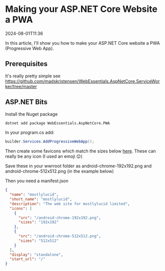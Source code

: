 ﻿# Making your ASP.NET Core Website a PWA

<!--category-- ASP.NET -->
<datetime class="hidden">2024-08-01T11:36</datetime>

In this article, I'll show you how to make your ASP.NET Core website a PWA (Progressive Web App).

## Prerequisites

It's really pretty simple see https://github.com/madskristensen/WebEssentials.AspNetCore.ServiceWorker/tree/master

## ASP.NET Bits

Install the Nuget package

```bash
dotnet add package WebEssentials.AspNetCore.PWA
```
In your program.cs add:

``` csharp
builder.Services.AddProgressiveWebApp();
```


Then create some favicons which match the sizes below [here](https://realfavicongenerator.net/). These can really be any icon (I used an emoji 😉) 

Save these in your wwrroot folder as android-chrome-192x192.png and android-chrome-512x512.png (in the example below)

Then you need a manifest.json

``` json
{
  "name": "mostlylucid",
  "short_name": "mostlylucid",
  "description": "The web site for mostlylucid limited",
  "icons": [
    {
      "src": "/android-chrome-192x192.png",
      "sizes": "192x192"
    },
    {
      "src": "/android-chrome-512x512.png",
      "sizes": "512x512"
    }
  ],
  "display": "standalone",
  "start_url": "/"
}
```